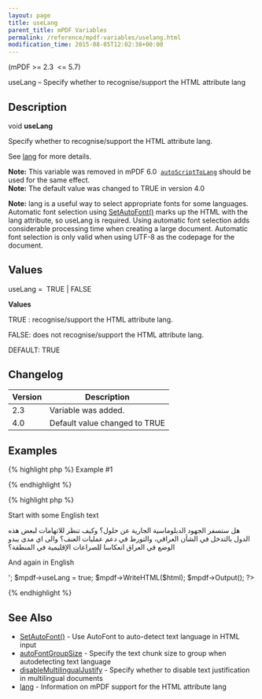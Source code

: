 ```yaml
---
layout: page
title: useLang
parent_title: mPDF Variables
permalink: /reference/mpdf-variables/uselang.html
modification_time: 2015-08-05T12:02:38+00:00
---
```




<p>(mPDF &gt;= 2.3&nbsp; &lt;= 5.7)</p>
<p>useLang – Specify whether to recognise/support the HTML attribute <span class="parameter">lang</span></p>
<h2>Description</h2>
<p class="manual_block">void <b>useLang</b></p>
<p>Specify whether to recognise/support the HTML attribute <span class="parameter">lang</span>.</p>
<p>See <a href="{{ "/fonts-languages/lang-v5-x.html" | prepend: site.baseurl }}">lang</a> for more details.</p>

<div class="alert alert-info" role="alert"><strong>Note:</strong> This variable was removed in mPDF 6.0&nbsp; <a href="{{ "/reference/mpdf-variables/autoscripttolang.html" | prepend: site.baseurl }}"><code>autoScriptToLang</code></a> should be used for the same effect.</div>

<div class="alert alert-info" role="alert"><strong>Note:</strong> The default value was changed to <span class="smallblock">TRUE </span>in version 4.0</div>
<p><b>Note:</b> <span class="parameter">lang</span> is a useful way to select appropriate fonts for some languages. Automatic font selection using <a href="{{ "/reference/mpdf-functions/setautofont.html" | prepend: site.baseurl }}">SetAutoFont()</a> marks up the HTML with the <span class="parameter">lang</span> attribute, so useLang is required. Using automatic font selection adds considerable processing time when creating a large document. Automatic font selection is only valid when using UTF-8 as the codepage for the document.</p>
<h2>Values</h2>
<p class="manual_param_dt"><span class="parameter">useLang</span> =&nbsp; <span class="smallblock">TRUE </span>| <span class="smallblock">FALSE</span></p>
<p class="manual_param_dd"><b>Values</b>

<span class="smallblock">TRUE </span>: recognise/support the HTML attribute <span class="parameter">lang</span>.

<span class="smallblock">FALSE</span>: does not recognise/support the HTML attribute <span class="parameter">lang</span>.

<span class="smallblock">DEFAULT</span>: <span class="smallblock">TRUE</span></p>
<h2>Changelog</h2>
<table class="table"> <thead>
<tr> <th>Version</th><th>Description</th> </tr>
</thead> <tbody>
<tr>
<td>2.3</td>
<td>Variable was added.</td>
</tr>
<tr>
<td>4.0</td>
<td>Default value changed to <span class="smallblock">TRUE</span></td>
</tr>
</tbody> </table>
<h2>Examples</h2>

{% highlight php %}
Example #1

{% endhighlight %}

{% highlight php %}
<?php

<?php

include("../mpdf.php");

$mpdf=new mPDF('utf-8'); 

$html = '

<p>Start with some English text</p>

<p lang="ar"> هل ستسفر الجهود الدبلوماسية الجارية عن حلول؟ وكيف تنظر للاتهامات لبعض هذه الدول بالتدخل في الشأن العراقي، والتورط في دعم عمليات العنف؟ والى اي مدى يبدو الوضع في العراق انعكاسا للصراعات الإقليمية في المنطقة؟</p>

<p>And again in English</p>

';

$mpdf->useLang = true;

$mpdf->WriteHTML($html);

$mpdf->Output();

?>

{% endhighlight %}

<h2>See Also</h2>
<ul>
<li class="manual_boxlist"><a href="{{ "/reference/mpdf-variables/autofontgroupsize.html" | prepend: site.baseurl }}">SetAutoFont()</a> - Use AutoFont to auto-detect text language in HTML input</li>
<li class="manual_boxlist"><a href="{{ "/reference/mpdf-variables/autofontgroupsize.html" | prepend: site.baseurl }}">autoFontGroupSize</a> - Specify the text chunk size to group when autodetecting text language</li>
<li class="manual_boxlist"><a href="index0c23.html?tid=346">disableMultilingualJustify</a> - Specify whether to disable text justification in multilingual documents</li>
<li class="manual_boxlist"><a href="{{ "/fonts-languages/lang-v5-x.html" | prepend: site.baseurl }}">lang</a> - Information on mPDF support for the HTML attribute lang</li>
</ul>
